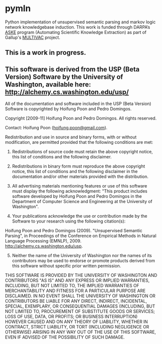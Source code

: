 # pymln
Python implementation of unsupervised semantic parsing and markov logic network knowledgebase induction. This work is funded through DARPA’s <a href='https://www.darpa.mil/program/automating-scientific-knowledge-extraction'>ASKE</a> program (Automating Scientific Knowledge Extraction) as part of Gallup's <a href='https://github.com/GallupGovt/multivac'>MULTIVAC</a> project.

## This is a work in progress. 

## This software is derived from the USP (Beta Version) Software by the University of Washington, available here: http://alchemy.cs.washington.edu/usp/ 



All of the documentation and software included in the USP (Beta Version) Software is copyrighted by Hoifung Poon and Pedro Domingos.


Copyright [2009-11] Hoifung Poon and Pedro Domingos. All rights reserved.


Contact: Hoifung Poon (hoifung.poon@gmail.com).


Redistribution and use in source and binary forms, with or without modification, are permitted provided that the following conditions are met:


 1. Redistributions of source code must retain the above copyright notice, this list of conditions and the following disclaimer.


 2. Redistributions in binary form must reproduce the above copyright notice, this list of conditions and the following disclaimer in the documentation and/or other materials provided with the distribution.


 3. All advertising materials mentioning features or use of this software must display the following acknowledgment: "This product includes software developed by Hoifung Poon and Pedro Domingos in the Department of Computer Science and Engineering at the University of Washington".


 4. Your publications acknowledge the use or contribution made by the Software to your research using the following citation(s): 

   Hoifung Poon and Pedro Domingos (2009). "Unsupervised Semantic Parsing", in Proceedings of the Conference on Empirical Methods in Natural Language Processing (EMNLP), 2009. http://alchemy.cs.washington.edu/usp.


 5. Neither the name of the University of Washington nor the names of its contributors may be used to endorse or promote products derived from this software without specific prior written permission.


THIS SOFTWARE IS PROVIDED BY THE UNIVERSITY OF WASHINGTON AND CONTRIBUTORS "AS IS" AND ANY EXPRESS OR IMPLIED WARRANTIES, INCLUDING, BUT NOT LIMITED TO, THE IMPLIED WARRANTIES OF MERCHANTABILITY AND FITNESS FOR A PARTICULAR PURPOSE ARE DISCLAIMED. IN NO EVENT SHALL THE UNIVERSITY OF WASHINGTON OR CONTRIBUTORS BE LIABLE FOR ANY DIRECT, INDIRECT, INCIDENTAL, SPECIAL, EXEMPLARY, OR CONSEQUENTIAL DAMAGES (INCLUDING, BUT NOT LIMITED TO, PROCUREMENT OF SUBSTITUTE GOODS OR SERVICES; LOSS OF USE, DATA, OR PROFITS; OR BUSINESS INTERRUPTION) HOWEVER CAUSED AND ON ANY THEORY OF LIABILITY, WHETHER IN CONTRACT, STRICT LIABILITY, OR TORT (INCLUDING NEGLIGENCE OR OTHERWISE) ARISING IN ANY WAY OUT OF THE USE OF THIS SOFTWARE, EVEN IF ADVISED OF THE POSSIBILITY OF SUCH DAMAGE.

